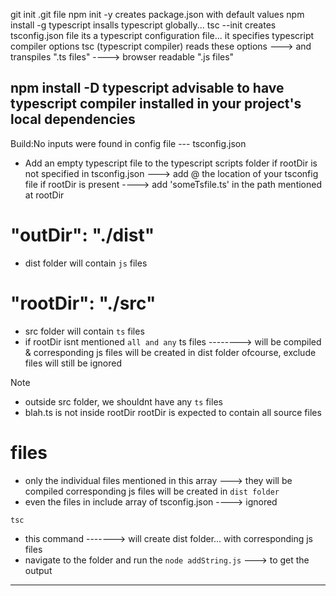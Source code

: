 git init
    .git file
npm init -y
    creates package.json with default values
npm install -g typescript
    insalls typescript globally...
tsc --init
    creates tsconfig.json file
    its a typescript configuration file... it specifies typescript compiler options
    tsc (typescript compiler) reads these options ---> and transpiles ".ts files" ----> browser readable ".js files"


npm install -D typescript
    advisable to have typescript compiler installed in your project's local dependencies
-----------------------------------------------------------------------------------------------------------------

Build:No inputs were found in config file --- tsconfig.json
- Add an empty typescript file to the typescript scripts folder
    if rootDir is not specified in tsconfig.json ---> add @ the location of your tsconfig file 
    if rootDir is present ----> add 'someTsfile.ts' in the path mentioned at rootDir

# "outDir": "./dist"
- dist folder will contain `js` files

# "rootDir": "./src"
- src folder will contain `ts` files
- if rootDir isnt mentioned `all and any` ts files --------> 
    will be compiled & corresponding js files will be created in dist folder
    ofcourse, exclude files will still be ignored

Note
- outside src folder, we shouldnt have any `ts` files
- blah.ts is not inside rootDir
    rootDir is expected to contain all source files

# files
- only the individual files mentioned in this array ---> they will be compiled
    corresponding js files will be created in `dist folder`
- even the files in include array of tsconfig.json ----> ignored


`tsc`
- this command -------> will create dist folder... with corresponding js files
- navigate to the folder and run the `node addString.js`        ---> to get the output
-----------------------------------------------------------------------------------------------------------------